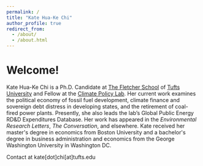 ```yaml
---
permalink: /
title: "Kate Hua-Ke Chi"
author_profile: true
redirect_from: 
  - /about/
  - /about.html
---
```


Welcome!
======
Kate Hua-Ke Chi is a Ph.D. Candidate at [The Fletcher School](https://fletcher.tufts.edu/) of [Tufts University](https://www.tufts.edu/) and Fellow at the [Climate Policy Lab](https://www.climatepolicylab.org/). Her current work examines the political economy of fossil fuel development, climate finance and sovereign debt distress in developing states, and the retirement of coal-fired power plants. Presently, she also leads the lab’s Global Public Energy RD&D Expenditures Database. Her work has appeared in the *Environmental Research Letters*, *The Conversation*, and elsewhere. Kate received her master's degree in economics from Boston University and a bachelor's degree in business administration and economics from the George Washington University in Washington DC.

Contact at kate[dot]chi[at]tufts.edu
